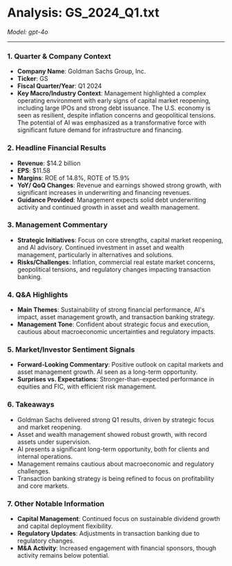 # Analysis: GS_2024_Q1.txt

*Model: gpt-4o*

---

### 1. Quarter & Company Context
- **Company Name**: Goldman Sachs Group, Inc.
- **Ticker**: GS
- **Fiscal Quarter/Year**: Q1 2024
- **Key Macro/Industry Context**: Management highlighted a complex operating environment with early signs of capital market reopening, including large IPOs and strong debt issuance. The U.S. economy is seen as resilient, despite inflation concerns and geopolitical tensions. The potential of AI was emphasized as a transformative force with significant future demand for infrastructure and financing.

### 2. Headline Financial Results
- **Revenue**: $14.2 billion
- **EPS**: $11.58
- **Margins**: ROE of 14.8%, ROTE of 15.9%
- **YoY/ QoQ Changes**: Revenue and earnings showed strong growth, with significant increases in underwriting and financing revenues.
- **Guidance Provided**: Management expects solid debt underwriting activity and continued growth in asset and wealth management.

### 3. Management Commentary
- **Strategic Initiatives**: Focus on core strengths, capital market reopening, and AI advisory. Continued investment in asset and wealth management, particularly in alternatives and solutions.
- **Risks/Challenges**: Inflation, commercial real estate market concerns, geopolitical tensions, and regulatory changes impacting transaction banking.

### 4. Q&A Highlights
- **Main Themes**: Sustainability of strong financial performance, AI's impact, asset management growth, and transaction banking strategy.
- **Management Tone**: Confident about strategic focus and execution, cautious about macroeconomic uncertainties and regulatory impacts.

### 5. Market/Investor Sentiment Signals
- **Forward-Looking Commentary**: Positive outlook on capital markets and asset management growth. AI seen as a long-term opportunity.
- **Surprises vs. Expectations**: Stronger-than-expected performance in equities and FIC, with efficient risk management.

### 6. Takeaways
- Goldman Sachs delivered strong Q1 results, driven by strategic focus and market reopening.
- Asset and wealth management showed robust growth, with record assets under supervision.
- AI presents a significant long-term opportunity, both for clients and internal operations.
- Management remains cautious about macroeconomic and regulatory challenges.
- Transaction banking strategy is being refined to focus on profitability and core markets.

### 7. Other Notable Information
- **Capital Management**: Continued focus on sustainable dividend growth and capital deployment flexibility.
- **Regulatory Updates**: Adjustments in transaction banking due to regulatory changes.
- **M&A Activity**: Increased engagement with financial sponsors, though activity remains below potential.